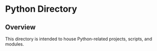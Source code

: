 # Python Directory

## Overview

This directory is intended to house Python-related projects, scripts, and modules.